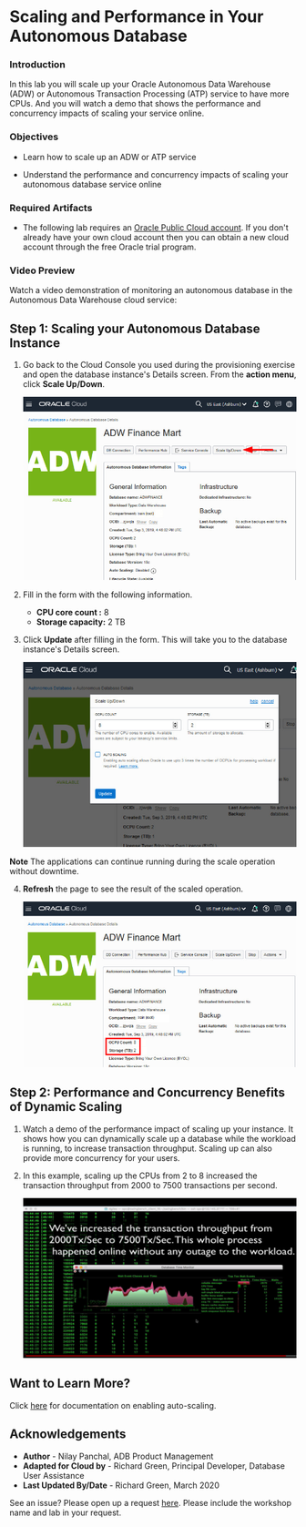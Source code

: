 
<!-- Updated March, 2020 -->

# Scaling and Performance in Your Autonomous Database

### Introduction

In this lab you will scale up your Oracle Autonomous Data Warehouse (ADW) or Autonomous Transaction Processing (ATP) service to have more CPUs. And you will watch a demo that shows the performance and concurrency impacts of scaling your service online.

### Objectives

-   Learn how to scale up an ADW or ATP service

-   Understand the performance and concurrency impacts of scaling your autonomous database service online

### Required Artifacts

-   The following lab requires an <a href="https://www.oracle.com/cloud/free/" target="\_blank">Oracle Public Cloud account</a>. If you don't already have your own cloud account then you can obtain a new cloud account through the free Oracle trial program.

### Video Preview

Watch a video demonstration of monitoring an autonomous database in the Autonomous Data Warehouse cloud service:

[](youtube:Imxl2JiYicQ)


## <!--buggy, did this so Part 1 would collapse-->

## Step 1: Scaling your Autonomous Database Instance

1. Go back to the Cloud Console you used during the provisioning exercise and open the database instance's Details screen. From the **action menu**, click **Scale Up/Down**.

    ![](./images/Picture300-2.jpg " ")

2. Fill in the form with the following information.

    -   **CPU core count :** 8
    -   **Storage capacity:** 2 TB

3. Click **Update** after filling in the form. This will take you to the database instance's Details screen.

    ![](./images/Picture300-3.jpg " ")

**Note** The applications can continue running during the scale operation without downtime.

4. **Refresh** the page to see the result of the scaled operation.

    ![](./images/Picture300-6.png " ")


## Step 2: Performance and Concurrency Benefits of Dynamic Scaling

1. Watch a demo of the performance impact of scaling up your instance. It shows how you can dynamically scale up a database while the workload is running, to increase transaction throughput. Scaling up can also provide more concurrency for your users.

[](youtube:YgwbqurhxjM)

2. In this example, scaling up the CPUs from 2 to 8 increased the transaction throughput from 2000 to 7500 transactions per second.

    ![](./images/screenshot-of-increased-transaction-throughput.png " ")

## Want to Learn More?

Click [here](https://docs.oracle.com/en/cloud/paas/autonomous-data-warehouse-cloud/user/autonomous-add-resources.html#GUID-DA72422A-5A70-42FA-A363-AB269600D4B0) for documentation on enabling auto-scaling.

## Acknowledgements

- **Author** - Nilay Panchal, ADB Product Management
- **Adapted for Cloud by** - Richard Green, Principal Developer, Database User Assistance
- **Last Updated By/Date** - Richard Green, March 2020

See an issue?  Please open up a request [here](https://github.com/oracle/learning-library/issues).   Please include the workshop name and lab in your request.
